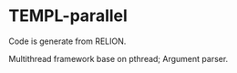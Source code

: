 # TEMPL-parallel
Code is generate from RELION.


Multithread framework base on pthread; Argument parser. 
